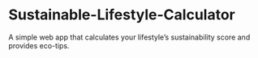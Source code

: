 # Sustainable-Lifestyle-Calculator
A simple web app that calculates your lifestyle’s sustainability score and provides eco-tips.
